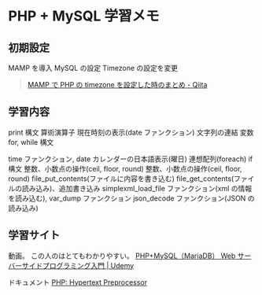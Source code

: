# PHP + MySQL 学習メモ

## 初期設定

MAMP を導入
MySQL の設定
Timezone の設定を変更

> [MAMP で PHP の timezone を設定した時のまとめ - Qiita](https://qiita.com/nabesuke5098/items/af43b1837f9225eefcef)

## 学習内容

print 構文
算術演算子
現在時刻の表示(date ファンクション)
文字列の連結
変数
for, while 構文

time ファンクション, date
カレンダーの日本語表示(曜日)
連想配列(foreach)
if 構文
整数、小数点の操作(ceil, floor, round)
整数、小数点の操作(ceil, floor, round)
file_put_contents(ファイルに内容を書き込む)
file_get_contents(ファイルの読み込み)、追加書き込み
simplexml_load_file ファンクション(xml の情報を読み込む), var_dump ファンクション
json_decode ファンクション(JSON の読み込み)

## 学習サイト

動画。
この人のはとてもわかりやすい。
[PHP+MySQL（MariaDB） Web サーバーサイドプログラミング入門 | Udemy](https://www.udemy.com/course/php7basic/)

ドキュメント
[PHP: Hypertext Preprocessor](https://www.php.net/)
